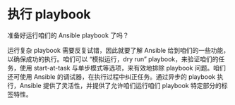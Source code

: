 # 执行 playbook


准备好运行咱们的 Ansible playbook 了吗？


运行复杂 playbook 需要反复试错，因此就要了解 Ansible 给到咱们的一些功能，以确保成功的执行。咱们可以 “模拟运行，dry run” playbook，来验证咱们的任务，使用 start-at-task 与单步模式等选项，来有效地排除 playbook 问题。咱们还可使用 Ansible 的调试器，在执行过程中纠正任务。通过异步的 playbook 执行，Ansible 提供了灵活性，并提供了允许咱们运行咱们 playbook 特定部分的标签特性。
